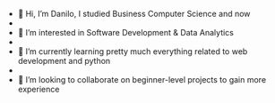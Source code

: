 - 👋 Hi, I’m Danilo, I studied Business Computer Science and now
- 
- 👀 I’m interested in Software Development & Data Analytics
- 
- 🌱 I’m currently learning pretty much everything related to web development and python
- 
- 💞️ I’m looking to collaborate on beginner-level projects to gain more experience

<!---
codeNilo93/codeNilo93 is a ✨ special ✨ repository because its `README.md` (this file) appears on your GitHub profile.
You can click the Preview link to take a look at your changes.
--->
